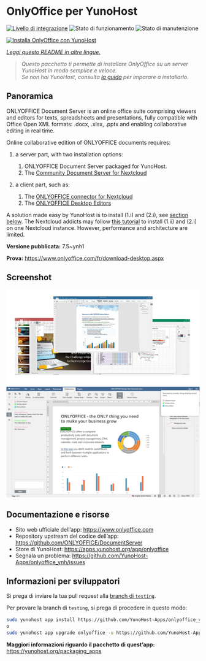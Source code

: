 <!--
N.B.: Questo README è stato automaticamente generato da <https://github.com/YunoHost/apps/tree/master/tools/readme_generator>
NON DEVE essere modificato manualmente.
-->

# OnlyOffice per YunoHost

[![Livello di integrazione](https://dash.yunohost.org/integration/onlyoffice.svg)](https://dash.yunohost.org/appci/app/onlyoffice) ![Stato di funzionamento](https://ci-apps.yunohost.org/ci/badges/onlyoffice.status.svg) ![Stato di manutenzione](https://ci-apps.yunohost.org/ci/badges/onlyoffice.maintain.svg)

[![Installa OnlyOffice con YunoHost](https://install-app.yunohost.org/install-with-yunohost.svg)](https://install-app.yunohost.org/?app=onlyoffice)

*[Leggi questo README in altre lingue.](./ALL_README.md)*

> *Questo pacchetto ti permette di installare OnlyOffice su un server YunoHost in modo semplice e veloce.*  
> *Se non hai YunoHost, consulta [la guida](https://yunohost.org/install) per imparare a installarlo.*

## Panoramica

ONLYOFFICE Document Server is an online office suite comprising viewers and editors for texts, spreadsheets and presentations, fully compatible with Office Open XML formats: .docx, .xlsx, .pptx and enabling collaborative editing in real time.

Online collaborative edition of ONLYOFFICE documents requires: 
1. a server part, with two installation options:
   1. ONLYOFFICE Document Server packaged for YunoHost. 
   2. The [Community Document Server for Nextcloud](https://apps.nextcloud.com/apps/documentserver_community) 

2. a client part, such as: 
   1. The [ONLYOFFICE connector for Nextcloud](https://apps.nextcloud.com/apps/onlyoffice) 
   2. The [ONLYOFFICE Desktop Editors](https://www.onlyoffice.com/fr/download-desktop.aspx)

A solution made easy by YunoHost is to install (1.i) and (2.i), see [section below](https://github.com/YunoHost-Apps/onlyoffice_ynh/#configuration-of-onlyoffice-server). The Nextcloud addicts may follow [this tutorial](https://github.com/YunoHost-Apps/nextcloud_ynh#configure-onlyoffice-integration) to install (1.ii) and (2.i) on one Nextcloud instance. However, performance and architecture are limited.


**Versione pubblicata:** 7.5~ynh1

**Prova:** <https://www.onlyoffice.com/fr/download-desktop.aspx>

## Screenshot

![Screenshot di OnlyOffice](./doc/screenshots/01-presentation.jpg)
![Screenshot di OnlyOffice](./doc/screenshots/02-document-short.png)

## Documentazione e risorse

- Sito web ufficiale dell’app: <https://www.onlyoffice.com>
- Repository upstream del codice dell’app: <https://github.com/ONLYOFFICE/DocumentServer>
- Store di YunoHost: <https://apps.yunohost.org/app/onlyoffice>
- Segnala un problema: <https://github.com/YunoHost-Apps/onlyoffice_ynh/issues>

## Informazioni per sviluppatori

Si prega di inviare la tua pull request alla [branch di `testing`](https://github.com/YunoHost-Apps/onlyoffice_ynh/tree/testing).

Per provare la branch di `testing`, si prega di procedere in questo modo:

```bash
sudo yunohost app install https://github.com/YunoHost-Apps/onlyoffice_ynh/tree/testing --debug
o
sudo yunohost app upgrade onlyoffice -u https://github.com/YunoHost-Apps/onlyoffice_ynh/tree/testing --debug
```

**Maggiori informazioni riguardo il pacchetto di quest’app:** <https://yunohost.org/packaging_apps>
